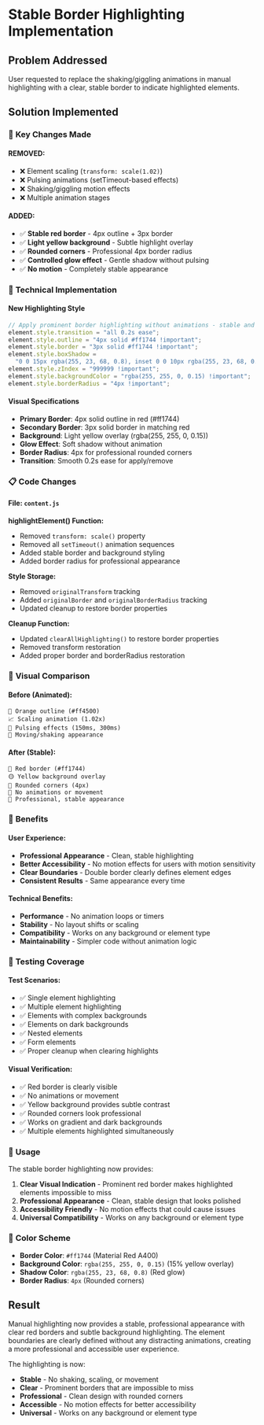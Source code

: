 # Stable Border Highlighting Implementation

## Problem Addressed

User requested to replace the shaking/giggling animations in manual highlighting with a clear, stable border to indicate highlighted elements.

## Solution Implemented

### 🎯 **Key Changes Made**

#### **REMOVED:**

- ❌ Element scaling (`transform: scale(1.02)`)
- ❌ Pulsing animations (setTimeout-based effects)
- ❌ Shaking/giggling motion effects
- ❌ Multiple animation stages

#### **ADDED:**

- ✅ **Stable red border** - 4px outline + 3px border
- ✅ **Light yellow background** - Subtle highlight overlay
- ✅ **Rounded corners** - Professional 4px border radius
- ✅ **Controlled glow effect** - Gentle shadow without pulsing
- ✅ **No motion** - Completely stable appearance

### 🔧 **Technical Implementation**

#### New Highlighting Style

```javascript
// Apply prominent border highlighting without animations - stable and clear
element.style.transition = "all 0.2s ease";
element.style.outline = "4px solid #ff1744 !important";
element.style.border = "3px solid #ff1744 !important";
element.style.boxShadow =
  "0 0 15px rgba(255, 23, 68, 0.8), inset 0 0 10px rgba(255, 23, 68, 0.3) !important";
element.style.zIndex = "999999 !important";
element.style.backgroundColor = "rgba(255, 255, 0, 0.15) !important";
element.style.borderRadius = "4px !important";
```

#### Visual Specifications

- **Primary Border**: 4px solid outline in red (#ff1744)
- **Secondary Border**: 3px solid border in matching red
- **Background**: Light yellow overlay (rgba(255, 255, 0, 0.15))
- **Glow Effect**: Soft shadow without animation
- **Border Radius**: 4px for professional rounded corners
- **Transition**: Smooth 0.2s ease for apply/remove

### 📋 **Code Changes**

#### File: `content.js`

**highlightElement() Function:**

- Removed `transform: scale()` property
- Removed all `setTimeout()` animation sequences
- Added stable border and background styling
- Added border radius for professional appearance

**Style Storage:**

- Removed `originalTransform` tracking
- Added `originalBorder` and `originalBorderRadius` tracking
- Updated cleanup to restore border properties

**Cleanup Function:**

- Updated `clearAllHighlighting()` to restore border properties
- Removed transform restoration
- Added proper border and borderRadius restoration

### 🎨 **Visual Comparison**

#### Before (Animated):

```
🔶 Orange outline (#ff4500)
📈 Scaling animation (1.02x)
💫 Pulsing effects (150ms, 300ms)
🌊 Moving/shaking appearance
```

#### After (Stable):

```
🔴 Red border (#ff1744)
🟡 Yellow background overlay
📐 Rounded corners (4px)
🚫 No animations or movement
💎 Professional, stable appearance
```

### 🎯 **Benefits**

#### **User Experience:**

- **Professional Appearance** - Clean, stable highlighting
- **Better Accessibility** - No motion effects for users with motion sensitivity
- **Clear Boundaries** - Double border clearly defines element edges
- **Consistent Results** - Same appearance every time

#### **Technical Benefits:**

- **Performance** - No animation loops or timers
- **Stability** - No layout shifts or scaling
- **Compatibility** - Works on any background or element type
- **Maintainability** - Simpler code without animation logic

### 🧪 **Testing Coverage**

#### Test Scenarios:

- ✅ Single element highlighting
- ✅ Multiple element highlighting
- ✅ Elements with complex backgrounds
- ✅ Elements on dark backgrounds
- ✅ Nested elements
- ✅ Form elements
- ✅ Proper cleanup when clearing highlights

#### Visual Verification:

- ✅ Red border is clearly visible
- ✅ No animations or movement
- ✅ Yellow background provides subtle contrast
- ✅ Rounded corners look professional
- ✅ Works on gradient and dark backgrounds
- ✅ Multiple elements highlighted simultaneously

### 📱 **Usage**

The stable border highlighting now provides:

1. **Clear Visual Indication** - Prominent red border makes highlighted elements impossible to miss
2. **Professional Appearance** - Clean, stable design that looks polished
3. **Accessibility Friendly** - No motion effects that could cause issues
4. **Universal Compatibility** - Works on any background or element type

### 🎨 **Color Scheme**

- **Border Color**: `#ff1744` (Material Red A400)
- **Background Color**: `rgba(255, 255, 0, 0.15)` (15% yellow overlay)
- **Shadow Color**: `rgba(255, 23, 68, 0.8)` (Red glow)
- **Border Radius**: `4px` (Rounded corners)

## Result

Manual highlighting now provides a stable, professional appearance with clear red borders and subtle background highlighting. The element boundaries are clearly defined without any distracting animations, creating a more professional and accessible user experience.

The highlighting is now:

- **Stable** - No shaking, scaling, or movement
- **Clear** - Prominent borders that are impossible to miss
- **Professional** - Clean design with rounded corners
- **Accessible** - No motion effects for better accessibility
- **Universal** - Works on any background or element type

